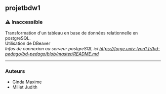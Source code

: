 ## projetbdw1

### ⚠ Inaccessible
Transformation d'un tableau en base de données relationnelle en postgreSQL.
<br/>
Utilisation de DBeaver <br/>
*Infos de connexion au serveur postgreSQL ici <https://forge.univ-lyon1.fr/bd-pedago/bd-pedago/blob/master/README.md>*


-----------------------------------------

### Auteurs

* Ginda Maxime
* Millet Judith